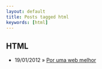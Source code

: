 ```yaml
---
layout: default
title: Posts tagged html
keywords: [html]
---
```

<h2 class="category">HTML</h2>
<ul class="posts">
<li>
<p>
<span class="date">19/01/2012</span> &raquo; 
<a href="/blog/por-uma-web-melhor">Por uma web melhor</a>
</p>
</li> 
</ul>
